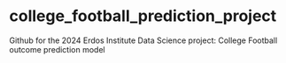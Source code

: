 # college_football_prediction_project
Github for the 2024 Erdos Institute Data Science project: College Football outcome prediction model
